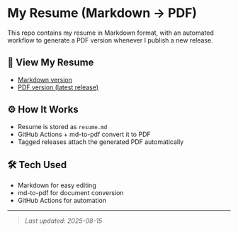 # My Resume (Markdown → PDF)

This repo contains my resume in Markdown format, with an automated workflow to generate a PDF version whenever I publish a new release.

## 📄 View My Resume
- [Markdown version](./resume.md)
- [PDF version (latest release)](https://github.com/nilumol/resume-as-code/releases/latest)

## ⚙️ How It Works
- Resume is stored as `resume.md`
- GitHub Actions + md-to-pdf convert it to PDF
- Tagged releases attach the generated PDF automatically

## 🛠 Tech Used
- Markdown for easy editing
- md-to-pdf for document conversion
- GitHub Actions for automation

---

> *Last updated: 2025-08-15*
